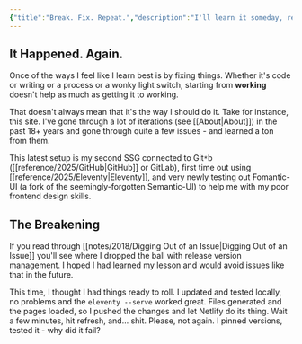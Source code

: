 ```yaml
---
{"title":"Break. Fix. Repeat.","description":"I'll learn it someday, really","date":"2021-08-20","tags":["testing","webdev"],"dg-publish":true,"created":"2021-08-20T11:38:42","updated":"2025-08-09T22:39:51-04:00","permalink":"/notes/2021/break-fix-repeat/","dgPassFrontmatter":true}
---
```



## It Happened. Again.

Once of the ways I feel like I learn best is by fixing things. Whether it's code or writing or a process or a wonky light switch, starting from __working__ doesn't help as much as getting it to working.

That doesn't always mean that it's the way I should do it. Take for instance, this site. I've gone through a lot of iterations (see [[About\|About]]) in the past 18+ years and gone through quite a few issues - and learned a ton from them.

This latest setup is my second SSG connected to Git`*`b ([[reference/2025/GitHub\|GitHub]] or GitLab), first time out using [[reference/2025/Eleventy\|Eleventy]], and very newly testing out Fomantic-UI (a fork of the seemingly-forgotten Semantic-UI) to help me with my poor frontend design skills.

## The Breakening

If you read through [[notes/2018/Digging Out of an Issue\|Digging Out of an Issue]] you'll see where I dropped the ball with release version management. I hoped I had learned my lesson and would avoid issues like that in the future.

This time, I thought I had things ready to roll. I updated and tested locally, no problems and the `eleventy --serve` worked great. Files generated and the pages loaded, so I pushed the changes and let Netlify do its thing. Wait a few minutes, hit refresh, and... shit. Please, not again. I pinned versions, tested it - why did it fail?
